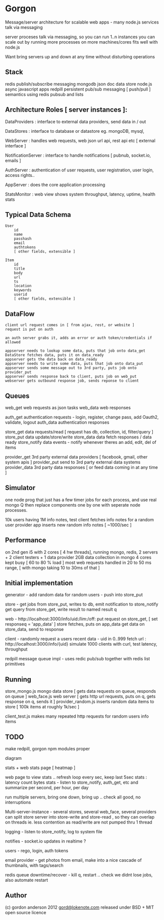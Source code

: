 Gorgon
======

Message/server architecture for scalable web apps - many node.js services talk via messaging

server proceses talk via messaging, so you can run 1..n instances
you can scale out by running more processes on more machines/cores
fits well with node.js

Want bring servers up and down at any time without disturbing operations


Stack
-----

redis           publish/subscribe messaging
mongodb         json doc data store
node.js         async javascript apps
redpill         persistent pub/sub messaging [ push/pull ] semantics using redis pubsub and lists


Architecture Roles [ server instances ]:
-----

DataProviders       : interface to external data providers, send data in / out

DataStores          : interface to database or datastore eg. mongoDB, mysql, 

WebServer           : handles web requests, web json url api, rest api etc [ external interface ]

NotificationServer  : interface to handle notifications [ pubnub, socket.io, emails ]

AuthServer          : authentication of user requests, user registration, user login, access rights..

AppServer           : does the core application processing

StatsMonitor        : web view shows system throughput, latency, uptime, health stats


Typical Data Schema
-----

    User
        id
        name
        passhash
        email
        authtokens
        [ other fields, extensible ]

    Item
        id
        title
        body
        url
        ts  
        location
        keywords
        userid
        [ other fields, extensible ]


DataFlow
-----

    client url request comes in [ from ajax, rest, or website ]
    request is put on auth
    
    an auth server grabs it, adds an error or auth token/credentials if allowed
    
    appserver needs to lookup some data, puts that job onto data_get 
    DataStore fetches data, puts it on data_ready
    appserver gets the data back on data_ready
    appserver needs to write some data, puts that job onto data_put 
    appserver sends some message out to 3rd party, puts job onto provider_put
    appserver sends response back to client, puts job on web_put
    webserver gets outbound response job, sends reponse to client


Queues
-----

web_get         web requests as json tasks
web_data        web responses

auth_get        authentication requests - login, register, change pass, add Oauth2, validate, logout
auth_data       authentication responses

store_get       data requests/read [ request has db, collection, id, filter/query ]
store_put       data update/store/write
store_data      data fetch responses / data ready
store_notify    data events - notify whenever theres an add, edit, del of items

provider_get    3rd party external data providers [ facebook, gmail, other system apis ]
provider_put    send to 3rd party external data systems 
provider_data   3rd party data responses [ or feed data coming in at any time ]


Simulator
-----

one node prog that just has a few timer jobs for each process, and use real mongo Q
then replace components one by one with seperate node processes.

10k users having 1M info notes, 
test client fetches info notes for a random user
provider app inserts new random info notes [ ~1000/sec ]

Performance
-----

on 2nd gen i5 with 2 cores [ 4 hw threads], 
running mongo, redis, 2 servers + 2 client testers + 1 data provider
2GB data collection in mongo
4 cores kept busy [ 60 to 80 % load ]
most web requests handled in 20 to 50 ms range, [ with mongo taking 10 to 30ms of that ]


Initial implementation
-----

generator - 
add random data for random users - push into store_put

store - 
get jobs from store_put, writes to db, emit notification to store_notify
get query from store_get, write result to named result q

web - 
http://localhost:3000/info/uid:/lim:/off:
put request on store_get, [ set responseq = 'app_data' ]
store fetches, puts on app_data
get data on store_data, send to response

client - 
randomly request a users recent data - 
uid in 0..999 fetch url : http://localhost:3000/info/{uid} 
simulate 1000 clients with curl, test latency, throughput

redpill message queue impl - 
uses redic pub/sub together with redis list primitives


Running
-----

store_mongo.js          mongo data store [ gets data requests on queue, responds on queue ]
web_face.js             web server [ gets http url requests, puts on q, gets response on q, sends it ]
provider_random.js      inserts random data items to store [ 100k items at roughly 1k/sec ]

client_test.js          makes many repeated http requests for random users info items


TODO
-----

make redpill, gorgon npm modules proper

diagram

stats + web stats page [ heatmap ]

web page to view stats .. refresh loop every sec, keep last 5sec
stats : latency count bytes
stats - listen to store_notify, auth_get, etc and summarize per second, per hour, per day

run multiple servers, bring one down, bring up .. check all good, no interruptions

Multi-server-instance - several stores, several web_face, several providers
can split store server into store-write and store-read ,
so they can overlap on threads ie. less contention as read/write are not pumped thru 1 thread


logging - listen to store_notify, log to system file

notifies - socket.io updates in realtime ?

users - rego, login, auth tokens

email provider - get photos from email, make into a nice cascade of thumbnails, with tags/search

redis queue downtime/recover - kill q, restart .. check we didnt lose jobs, also automate restart

Author
----

(c) gordon anderson 2012
gord@lokenote.com
released under BSD + MIT open source licence

